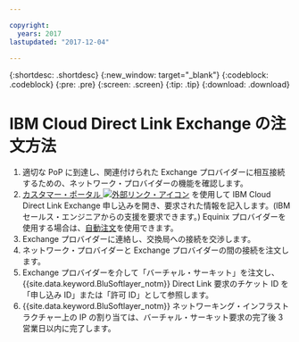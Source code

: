 ```yaml
---

copyright:
  years: 2017
lastupdated: "2017-12-04"

---
```


{:shortdesc: .shortdesc}
{:new_window: target="_blank"}
{:codeblock: .codeblock}
{:pre: .pre}
{:screen: .screen}
{:tip: .tip}
{:download: .download}

# IBM Cloud Direct Link Exchange の注文方法

1. 適切な PoP に到達し、関連付けられた Exchange プロバイダーに相互接続するための、ネットワーク・プロバイダーの機能を確認します。
2. [カスタマー・ポータル ![外部リンク・アイコン](../../icons/launch-glyph.svg "外部リンク・アイコン")](https://control.softlayer.com/) を使用して IBM Cloud Direct Link Exchange 申し込みを開き、要求された情報を記入します。(IBM セールス・エンジニアからの支援を要求できます。) Equinix プロバイダーを使用する場合は、[自動注文](cloud-exchange-automation.html)を使用できます。
3. Exchange プロバイダーに連絡し、交換局への接続を交渉します。
4. ネットワーク・プロバイダーと Exchange プロバイダーの間の接続を注文します。
5. Exchange プロバイダーを介して「バーチャル・サーキット」を注文し、{{site.data.keyword.BluSoftlayer_notm}} Direct Link 要求のチケット ID を「申し込み ID」または「許可 ID」として参照します。
6. {{site.data.keyword.BluSoftlayer_notm}} ネットワーキング・インフラストラクチャー上の IP の割り当ては、バーチャル・サーキット要求の完了後 3 営業日以内に完了します。
 
